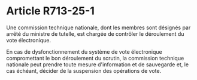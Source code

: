 # Article R713-25-1

<p>Une commission technique nationale, dont les membres sont désignés par arrêté du ministre de tutelle, est chargée de contrôler le déroulement du vote électronique.</p><p>En cas de dysfonctionnement du système de vote électronique compromettant le bon déroulement du scrutin, la commission technique nationale peut prendre toute mesure d'information et de sauvegarde et, le cas échéant, décider de la suspension des opérations de vote.</p>
